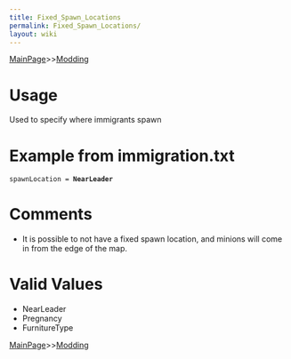 ```yaml
---
title: Fixed_Spawn_Locations
permalink: Fixed_Spawn_Locations/
layout: wiki
---
```


[MainPage](/keeperrl_wiki/ "wikilink")>>[Modding](/keeperrl_wiki/Modding_Guide "wikilink")

Usage
=====

Used to specify where immigrants spawn

Example from immigration.txt
============================

`spawnLocation = `**`NearLeader`**

Comments
========

-   It is possible to not have a fixed spawn location, and minions will
    come in from the edge of the map.

Valid Values
============

-   NearLeader
-   Pregnancy
-   FurnitureType

[MainPage](/keeperrl_wiki/ "wikilink")>>[Modding](/keeperrl_wiki/Modding_Guide "wikilink")

